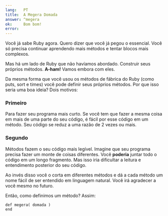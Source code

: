 ```yaml
---
lang:   PT
title:  A Megera Domada
answer: ^megera
ok:     Bom bom!
error:  
---
```


Você já sabe Ruby agora. Quero dizer que você já pegou o essencial.
Você só precisa continuar aprendendo mais métodos e tentar blocos mais complexos.

Mas há um lado de Ruby que não havíamos abordado. Construir seus próprios métodos.
__A-ham!__ Vamos embora com eles.

Da mesma forma que você usou os métodos de fábrica do Ruby (como puts, sort e times) você pode definir seus próprios métodos. Por que isso seria uma boa ideia? Dois motivos:

### Primeiro
Para fazer seu programa mais curto. Se você tem que fazer a mesma coisa em mais de uma parte do seu código, é fácil por esse código em um método. Seu código se reduz a uma razão de 2 vezes ou mais.

### Segundo
Métodos fazem o seu código mais legível. Imagine que seu programa precisa fazer um monte de coisas diferentes. Você __poderia__ juntar todo o código em um longo fragmento. Mas isso iria dificultar a leitura e entendimento posterior do seu código.

Ao invés disso você o corta em diferentes métodos e dá a cada método um nome fácil de ser entendido em linguagem natural. Você irá agradecer a você mesmo no futuro.

Então, como definimos um método? Assim:

    def megera( domada )
    end
